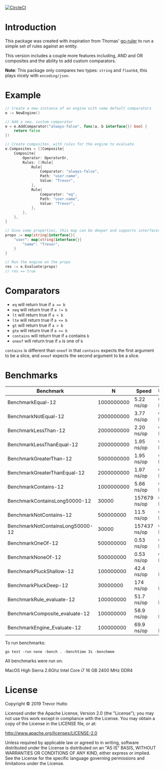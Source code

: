 [![CircleCI](https://circleci.com/gh/huttotw/grules/tree/master.svg?style=svg)](https://circleci.com/gh/huttotw/grules/tree/master)

# Introduction

This package was created with inspiration from Thomas' [go-ruler](https://github.com/hopkinsth/go-ruler) to run a simple set of rules against an entity.

This version includes a couple more features including, AND and OR composites and the ability to add custom comparators.

**Note**: This package only compares two types: `string` and `float64`, this plays nicely with `encoding/json`.

# Example

```go
// Create a new instance of an engine with some default comparators
e := NewEngine()

// Add a new, custom comparator
e = e.AddComparator("always-false", func(a, b interface{}) bool {
    return false
})

// Create composites, with rules for the engine to evaluate
e.Composites = []Composite{
    Composite{
        Operator: OperatorOr,
        Rules: []Rule{
            Rule{
                Comparator: "always-false",
                Path: "user.name",
                Value: "Trevor",
            },
            Rule{
                Comparator: "eq",
                Path: "user.name",
                Value: "Trevor",
            },
        },
    },
}

// Give some properties, this map can be deeper and supports interfaces
props := map[string]interface{}{
    "user": map[string]interface{}{
        "name": "Trevor",
    }
}

// Run the engine on the props
res := e.Evaluate(props)
// res == true
```

# Comparators

- `eq` will return true if `a == b`
- `neq` will return true if `a != b`
- `lt` will return true if `a < b`
- `lte` will return true if `a <= b`
- `gt` will return true if `a > b`
- `gte` will return true if `a >= b`
- `contains` will return true if `a` contains `b`
- `oneof` will return true if `a` is one of `b`

`contains` is different than `oneof` in that `contains` expects the first argument to be a slice, and `oneof` expects the second argument to be a slice.

# Benchmarks

| Benchmark                        | N          | Speed        | Used     | Allocs      |
| -------------------------------- | ---------- | ------------ | -------- | ----------- |
| BenchmarkEqual-12                | 1000000000 | 5.22 ns/op   | 0 B/op   | 0 allocs/op |
| BenchmarkNotEqual-12             | 2000000000 | 3.77 ns/op   | 0 B/op   | 0 allocs/op |
| BenchmarkLessThan-12             | 2000000000 | 2.20 ns/op   | 0 B/op   | 0 allocs/op |
| BenchmarkLessThanEqual-12        | 2000000000 | 1.95 ns/op   | 0 B/op   | 0 allocs/op |
| BenchmarkGreaterThan-12          | 5000000000 | 1.95 ns/op   | 0 B/op   | 0 allocs/op |
| BenchmarkGreaterThanEqual-12     | 2000000000 | 1.97 ns/op   | 0 B/op   | 0 allocs/op |
| BenchmarkContains-12             | 1000000000 | 5.66 ns/op   | 0 B/op   | 0 allocs/op |
| BenchmarkContainsLong50000-12    | 30000      | 157679 ns/op | 0 B/op   | 0 allocs/op |
| BenchmarkNotContains-12          | 500000000  | 11.5 ns/op   | 0 B/op   | 0 allocs/op |
| BenchmarkNotContainsLong50000-12 | 30000      | 157437 ns/op | 0 B/op   | 0 allocs/op |
| BenchmarkOneOf-12                | 500000000  | 0.53 ns/op   | 0 B/op   | 0 allocs/op |
| BenchmarkNoneOf-12               | 500000000  | 0.53 ns/op   | 0 B/op   | 0 allocs/op |
| BenchmarkPluckShallow-12         | 100000000  | 42.4 ns/op   | 16 B/op  | 1 allocs/op |
| BenchmarkPluckDeep-12            | 30000000   | 174 ns/op    | 112 B/op | 1 allocs/op |
| BenchmarkRule_evaluate-12        | 100000000  | 51.7 ns/op   | 16 B/op  | 1 allocs/op |
| BenchmarkComposite_evaluate-12   | 100000000  | 58.9 ns/op   | 16 B/op  | 1 allocs/op |
| BenchmarkEngine_Evaluate-12      | 100000000  | 69.9 ns/op   | 16 B/op  | 1 allocs/op |

To run benchmarks:

```
go test -run none -bench . -benchtime 3s -benchmem
```

All benchmarks were run on:

MacOS High Sierra 2.6Ghz Intel Core i7 16 GB 2400 MHz DDR4

# License

Copyright &copy; 2019 Trevor Hutto

Licensed under the Apache License, Version 2.0 (the "License"); you may not use this work except in compliance with the License. You may obtain a copy of the License in the LICENSE file, or at:

http://www.apache.org/licenses/LICENSE-2.0

Unless required by applicable law or agreed to in writing, software distributed under the License is distributed on an "AS IS" BASIS, WITHOUT WARRANTIES OR CONDITIONS OF ANY KIND, either express or implied. See the License for the specific language governing permissions and limitations under the License.

